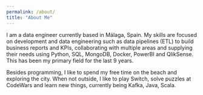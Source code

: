 ```yaml
---
permalink: /about/
title: "About Me"
---
```


I am a data engineer currently based in Málaga, Spain. My skills are focused on development and data engineering such as data pipelines (ETL) to build business reports and KPIs, collaborating with multiple areas and supplying their needs using Python, SQL, MongoDB, Docker, PowerBI and QlikSense. This has been my primary field for the last 9 years.

Besides programming, I like to spend my free time on the beach and exploring the city. When not outside, I like to play Switch, solve puzzles at CodeWars and learn new things, currently being Kafka, Java, Scala.
